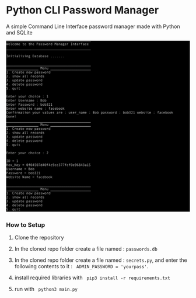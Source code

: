 # Python CLI Password Manager
A simple Command Line Interface password manager made with Python and SQLite


![Screenshot](screenshot.png)

### How to Setup

1. Clone the repository
2. In the cloned repo folder create a file named : `passwords.db`
3. In the cloned repo folder create a file named : `secrets.py`, and enter the following contents to it : ` ADMIN_PASSWORD = 'yourpass'`.

                                                  
                                                    
3. install required libraries with ` pip3 install -r requirements.txt`
4. run with ` python3 main.py`
